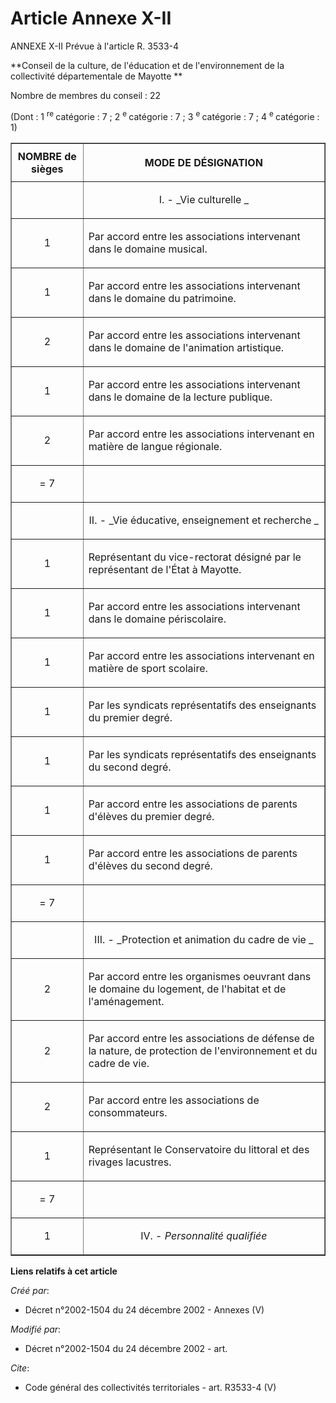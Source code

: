 # Article Annexe X-II

ANNEXE X-II Prévue à l'article R. 3533-4

**Conseil de la culture, de l'éducation et de l'environnement de la collectivité départementale de Mayotte **

Nombre de membres du conseil : 22

(Dont : 1 
  <sup>re </sup>catégorie : 7 ; 2 
  <sup>e </sup>catégorie : 7 ; 3 
  <sup>e </sup>catégorie : 7 ; 4 
  <sup>e </sup>catégorie : 1)

<table cellspacing="1" cellpadding="4" border="1">
  <thead>
    <tr>
      <th>NOMBRE de sièges</th>
      <th>

MODE DE DÉSIGNATION</th>
    </tr>
  </thead>
  <tbody>
    <tr>
      <td align="center">
      </td><td align="center">

I. - 
        _Vie culturelle _
      </td>
    </tr>
    <tr>
      <td align="center">

1</td>
      <td align="left">

Par accord entre les associations intervenant dans le domaine musical.</td>
    </tr>
    <tr>
      <td align="center">

1</td>
      <td align="left">

Par accord entre les associations intervenant dans le domaine du patrimoine.</td>
    </tr>
    <tr>
      <td align="center">

2</td>
      <td align="left">

Par accord entre les associations intervenant dans le domaine de l'animation artistique.</td>
    </tr>
    <tr>
      <td align="center">

1</td>
      <td align="left">

Par accord entre les associations intervenant dans le domaine de la lecture publique.</td>
    </tr>
    <tr>
      <td align="center">

2</td>
      <td align="left">

Par accord entre les associations intervenant en matière de langue régionale.</td>
    </tr>
    <tr>
      <td align="center">

= 7</td>
      <td align="left">
    </td></tr>
    <tr>
      <td align="center">
      </td><td align="center">

II. - 
        _Vie éducative, enseignement et recherche _
      </td>
    </tr>
    <tr>
      <td align="center">

1</td>
      <td align="left">

Représentant du vice-rectorat désigné par le représentant de l'État à Mayotte.</td>
    </tr>
    <tr>
      <td align="center">

1</td>
      <td align="left">

Par accord entre les associations intervenant dans le domaine périscolaire.</td>
    </tr>
    <tr>
      <td align="center">

1</td>
      <td align="left">

Par accord entre les associations intervenant en matière de sport scolaire.</td>
    </tr>
    <tr>
      <td align="center">

1</td>
      <td align="left">

Par les syndicats représentatifs des enseignants du premier degré.</td>
    </tr>
    <tr>
      <td align="center">

1</td>
      <td align="left">

Par les syndicats représentatifs des enseignants du second degré.</td>
    </tr>
    <tr>
      <td align="center">

1</td>
      <td align="left">

Par accord entre les associations de parents d'élèves du premier degré.</td>
    </tr>
    <tr>
      <td align="center">

1</td>
      <td align="left">

Par accord entre les associations de parents d'élèves du second degré.</td>
    </tr>
    <tr>
      <td align="center">

= 7</td>
      <td align="left">
    </td></tr>
    <tr>
      <td align="center">
      </td><td align="center">

III. - 
        _Protection et animation du cadre de vie _
      </td>
    </tr>
    <tr>
      <td align="center">

2</td>
      <td align="left">

Par accord entre les organismes oeuvrant dans le domaine du logement, de l'habitat et de l'aménagement.</td>
    </tr>
    <tr>
      <td align="center">

2</td>
      <td align="left">

Par accord entre les associations de défense de la nature, de protection de l'environnement et du cadre de vie.</td>
    </tr>
    <tr>
      <td align="center">

2</td>
      <td align="left">

Par accord entre les associations de consommateurs.</td>
    </tr>
    <tr>
      <td align="center">

1</td>
      <td align="left">

Représentant le Conservatoire du littoral et des rivages lacustres.</td>
    </tr>
    <tr>
      <td align="center">

= 7</td>
      <td align="left">
    </td></tr>
    <tr>
      <td align="center">

1</td>
      <td align="center">

IV. - 
        _Personnalité qualifiée_
      </td>
    </tr>
  </tbody>
</table>

**Liens relatifs à cet article**

_Créé par_:

  - Décret n°2002-1504 du 24 décembre 2002 -  Annexes (V)

_Modifié par_:

  - Décret n°2002-1504 du 24 décembre 2002 - art.

_Cite_:

  - Code général des collectivités territoriales - art. R3533-4 (V)
